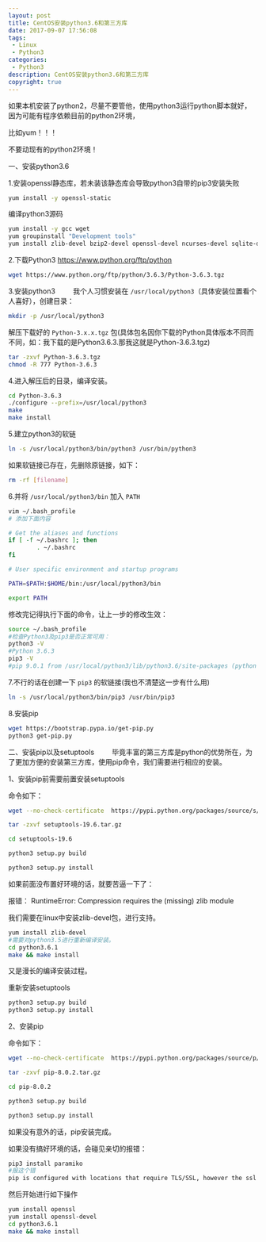 ```yaml
---
layout: post
title: CentOS安装python3.6和第三方库
date: 2017-09-07 17:56:08
tags:
 - Linux
 - Python3
categories:
 - Python3
description: CentOS安装python3.6和第三方库
copyright: true
---
```


如果本机安装了python2，尽量不要管他，使用python3运行python脚本就好，因为可能有程序依赖目前的python2环境，

比如yum！！！

不要动现有的python2环境！

一、安装python3.6

1.安装openssl静态库，若未装该静态库会导致python3自带的pip3安装失败

```bash
yum install -y openssl-static
```

编译python3源码
```bash
yum install -y gcc wget
yum groupinstall "Development tools"
yum install zlib-devel bzip2-devel openssl-devel ncurses-devel sqlite-devel readline-devel tk-devel gdbm-devel db4-devel libpcap-devel xz-devel
```

2.下载Python3 https://www.python.org/ftp/python

```bash
wget https://www.python.org/ftp/python/3.6.3/Python-3.6.3.tgz
```

3.安装python3
　　
我个人习惯安装在 `/usr/local/python3`（具体安装位置看个人喜好），创建目录：

```bash
mkdir -p /usr/local/python3
```

解压下载好的 `Python-3.x.x.tgz` 包(具体包名因你下载的Python具体版本不同而不同，如：我下载的是Python3.6.3.那我这就是Python-3.6.3.tgz)
```bash
tar -zxvf Python-3.6.3.tgz
chmod -R 777 Python-3.6.3
```

4.进入解压后的目录，编译安装。

```bash
cd Python-3.6.3
./configure --prefix=/usr/local/python3
make
make install
```

5.建立python3的软链

```bash
ln -s /usr/local/python3/bin/python3 /usr/bin/python3
```

如果软链接已存在，先删除原链接，如下：

```bash
rm -rf [filename]
```

6.并将 `/usr/local/python3/bin` 加入 `PATH`

```bash
vim ~/.bash_profile
# 添加下面内容

# Get the aliases and functions
if [ -f ~/.bashrc ]; then
        . ~/.bashrc
fi

# User specific environment and startup programs

PATH=$PATH:$HOME/bin:/usr/local/python3/bin

export PATH
```

修改完记得执行下面的命令，让上一步的修改生效：

```bash
source ~/.bash_profile
#检查Python3及pip3是否正常可用：
python3 -V
#Python 3.6.3
pip3 -V
#pip 9.0.1 from /usr/local/python3/lib/python3.6/site-packages (python 3.6)
```

7.不行的话在创建一下 `pip3` 的软链接(我也不清楚这一步有什么用)

```bash
ln -s /usr/local/python3/bin/pip3 /usr/bin/pip3
```

8.安装pip

```bash
wget https://bootstrap.pypa.io/get-pip.py
python3 get-pip.py
```

二、安装pip以及setuptools
　　
毕竟丰富的第三方库是python的优势所在，为了更加方便的安装第三方库，使用pip命令，我们需要进行相应的安装。

1、安装pip前需要前置安装setuptools

命令如下：

```bash
wget --no-check-certificate  https://pypi.python.org/packages/source/s/setuptools/setuptools-19.6.tar.gz#md5=c607dd118eae682c44ed146367a17e26

tar -zxvf setuptools-19.6.tar.gz

cd setuptools-19.6

python3 setup.py build

python3 setup.py install
```

如果前面没布置好环境的话，就要苦逼一下了：

报错： RuntimeError: Compression requires the (missing) zlib module

我们需要在linux中安装zlib-devel包，进行支持。

```bash
yum install zlib-devel
#需要对python3.5进行重新编译安装。
cd python3.6.1
make && make install
```

又是漫长的编译安装过程。

重新安装setuptools
```bash
python3 setup.py build
python3 setup.py install
```

2、安装pip

命令如下：

```bash
wget --no-check-certificate  https://pypi.python.org/packages/source/p/pip/pip-8.0.2.tar.gz#md5=3a73c4188f8dbad6a1e6f6d44d117eeb

tar -zxvf pip-8.0.2.tar.gz

cd pip-8.0.2

python3 setup.py build

python3 setup.py install
```

如果没有意外的话，pip安装完成。

如果没有搞好环境的话，会碰见亲切的报错：

```bash
pip3 install paramiko
#报这个错
pip is configured with locations that require TLS/SSL, however the ssl module in Python is not available.
```

然后开始进行如下操作

```bash
yum install openssl
yum install openssl-devel
cd python3.6.1
make && make install
```